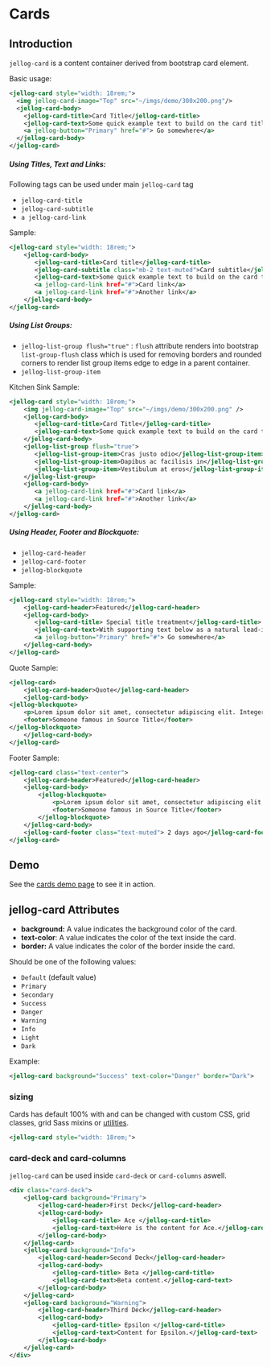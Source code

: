 # Cards

## Introduction

`jellog-card` is a content container derived from bootstrap card element.

Basic usage:

````xml
<jellog-card style="width: 18rem;">
  <img jellog-card-image="Top" src="~/imgs/demo/300x200.png"/>
  <jellog-card-body>
    <jellog-card-title>Card Title</jellog-card-title>
    <jellog-card-text>Some quick example text to build on the card title and make up the bulk of the card's content.</jellog-card-text>
    <a jellog-button="Primary" href="#"> Go somewhere</a>
  </jellog-card-body>
</jellog-card>
````



##### Using Titles, Text and Links: 

Following tags can be used under main `jellog-card` tag

* `jellog-card-title`
* `jellog-card-subtitle`
* `a jellog-card-link`

Sample:

````xml
<jellog-card style="width: 18rem;">
    <jellog-card-body>
       <jellog-card-title>Card title</jellog-card-title>
       <jellog-card-subtitle class="mb-2 text-muted">Card subtitle</jellog-card-subtitle>
       <jellog-card-text>Some quick example text to build on the card title and make up the bulk of the card's content.</jellog-card-text>
       <a jellog-card-link href="#">Card link</a>
       <a jellog-card-link href="#">Another link</a>
    </jellog-card-body>
</jellog-card>
````



##### Using List Groups:

* `jellog-list-group flush="true"` : `flush` attribute renders into bootstrap `list-group-flush` class which is used for removing borders and rounded corners to render list group items edge to edge in a parent container.
* `jellog-list-group-item`

Kitchen Sink Sample:

````xml
<jellog-card style="width: 18rem;">
    <img jellog-card-image="Top" src="~/imgs/demo/300x200.png" />
    <jellog-card-body>
       <jellog-card-title>Card Title</jellog-card-title>
       <jellog-card-text>Some quick example text to build on the card title and make up the bulk of the card's content.</jellog-card-text>
    </jellog-card-body>
    <jellog-list-group flush="true">
       <jellog-list-group-item>Cras justo odio</jellog-list-group-item>
       <jellog-list-group-item>Dapibus ac facilisis in</jellog-list-group-item>
       <jellog-list-group-item>Vestibulum at eros</jellog-list-group-item>
    </jellog-list-group>
    <jellog-card-body>
       <a jellog-card-link href="#">Card link</a>
       <a jellog-card-link href="#">Another link</a>
    </jellog-card-body>
</jellog-card>
````



##### Using Header, Footer and Blockquote:

* `jellog-card-header`
* `jellog-card-footer`
* `jellog-blockquote`

Sample:

```xml
<jellog-card style="width: 18rem;">
    <jellog-card-header>Featured</jellog-card-header>
    <jellog-card-body>
       <jellog-card-title> Special title treatment</jellog-card-title>
       <jellog-card-text>With supporting text below as a natural lead-in to additional content.</jellog-card-text>
       <a jellog-button="Primary" href="#"> Go somewhere</a>
    </jellog-card-body>
</jellog-card>
```

Quote Sample:

```xml
<jellog-card>
    <jellog-card-header>Quote</jellog-card-header>
    <jellog-card-body>
<jellog-blockquote>
    <p>Lorem ipsum dolor sit amet, consectetur adipiscing elit. Integer posuere erat a ante.</p>
    <footer>Someone famous in Source Title</footer>
</jellog-blockquote>
    </jellog-card-body>
</jellog-card>
```

Footer Sample:

```xml
<jellog-card class="text-center">
    <jellog-card-header>Featured</jellog-card-header>
    <jellog-card-body>
        <jellog-blockquote>
            <p>Lorem ipsum dolor sit amet, consectetur adipiscing elit. Integer posuere erat a ante.</p>
            <footer>Someone famous in Source Title</footer>
        </jellog-blockquote>
    </jellog-card-body>
    <jellog-card-footer class="text-muted"> 2 days ago</jellog-card-footer>
</jellog-card>
```



## Demo

See the [cards demo page](https://bootstrap-taghelpers.jellog.io/Components/Cards) to see it in action.

## jellog-card Attributes

- **background:** A value indicates the background color of the card.
- **text-color**: A value indicates the color of the text inside the card.
- **border:** A value indicates the color of the border inside the card.

Should be one of the following values:

* `Default` (default value)
* `Primary`
* `Secondary`
* `Success`
* `Danger`
* `Warning`
* `Info`
* `Light`
* `Dark`

Example:

````xml
<jellog-card background="Success" text-color="Danger" border="Dark">
````

### sizing

Cards has default 100% with and can be changed with custom CSS, grid classes, grid Sass mixins or [utilities](https://getbootstrap.com/docs/4.0/utilities/sizing/).

````xml
<jellog-card style="width: 18rem;">
````

### card-deck and card-columns

`jellog-card` can be used inside `card-deck` or `card-columns` aswell.

````xml
<div class="card-deck">
    <jellog-card background="Primary">
        <jellog-card-header>First Deck</jellog-card-header>
        <jellog-card-body>
            <jellog-card-title> Ace </jellog-card-title>
            <jellog-card-text>Here is the content for Ace.</jellog-card-text>
        </jellog-card-body>
    </jellog-card>
    <jellog-card background="Info">
        <jellog-card-header>Second Deck</jellog-card-header>
        <jellog-card-body>
            <jellog-card-title> Beta </jellog-card-title>
            <jellog-card-text>Beta content.</jellog-card-text>
        </jellog-card-body>
    </jellog-card>
    <jellog-card background="Warning">
        <jellog-card-header>Third Deck</jellog-card-header>
        <jellog-card-body>
            <jellog-card-title> Epsilon </jellog-card-title>
            <jellog-card-text>Content for Epsilon.</jellog-card-text>
        </jellog-card-body>
    </jellog-card>
</div>
````
